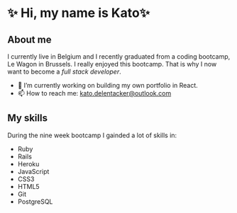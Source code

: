 # ✨ Hi, my name is Kato✨ 

## About me
I currently live in Belgium and I recently graduated from a coding bootcamp, Le Wagon in Brussels. 
I really enjoyed this bootcamp. That is why I now want to become a *full stack developer*. 
- 🔭 I’m currently working on building my own portfolio in React. 
- 📫 How to reach me: kato.delentacker@outlook.com

## My skills 
During the nine week bootcamp I gainded a lot of skills in: 
- Ruby
- Rails
- Heroku
- JavaScript
- CSS3
- HTML5
- Git
- PostgreSQL

